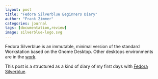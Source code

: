 ```yaml
---
layout: post
title: "Fedora Silverblue Beginners Diary"
author: "Frank Zimmer"
categories: journal
tags: [documentation,review]
image: silverblue-logo.svg
---
```


Fedora Silverblue is an immutable, minimal version of the standard Workstation based on the Gnome Desktop. Other desktops environments are in the [work](https://discussion.fedoraproject.org/t/kinoite-a-kde-and-now-xfce-version-of-fedora-silverblue/147/163).

This post is a structured as a kind of diary of my first days with [Fedora Silverblue](https://silverblue.fedoraproject.org). 
